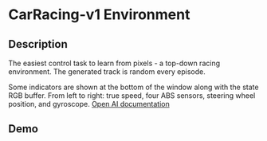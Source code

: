 # CarRacing-v1 Environment

## Description
The easiest control task to learn from pixels - a top-down racing environment. The generated track is random every episode.

Some indicators are shown at the bottom of the window along with the state RGB buffer. From left to right: true speed, four ABS sensors, steering wheel position, and gyroscope.
[Open AI documentation](https://www.gymlibrary.ml/environments/box2d/car_racing/)

## Demo
